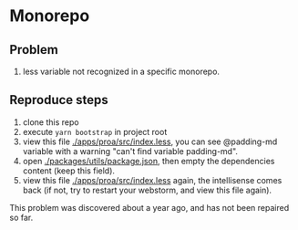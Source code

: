 # Monorepo

## Problem
1. less variable not recognized in a specific monorepo.

## Reproduce steps
1. clone this repo
2. execute ```yarn bootstrap``` in project root
3. view this file [./apps/proa/src/index.less](./apps/proa/src/index.less), you can see @padding-md variable with a warning "can't find variable padding-md".
4. open [./packages/utils/package.json](./packages/utils/package.json), then empty the dependencies content (keep this field).
5. view this file [./apps/proa/src/index.less](./apps/proa/src/index.less) again, the intellisense comes back (if not, try to restart your webstorm, and view this file again).

This problem was discovered about a year ago, and has not been repaired so far.
